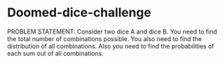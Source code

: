 # Doomed-dice-challenge
PROBLEM STATEMENT: Consider two dice A and dice B. You need to find the total number of combinations possible. You also need to find the distribution of all combinations. Also you need to find the probabilities of each sum out of all combinations.
